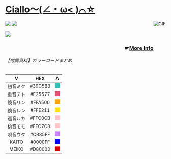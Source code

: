 # [Ciallo～(∠・ω< )⌒☆](https://ciallo.cc/)

<a href='https://www.yuzu-soft.com/'><img height="150rem" align="right" alt="GIF" src="https://images.steamusercontent.com/ugc/1978799724366614584/BBE229BA58B6171E71D2D05800A79BF1B131A515/?imw=5000&imh=5000&ima=fit&impolicy=Letterbox&imcolor=%23000000&letterbox=false" /></a>

<a href="https://github.com/anuraghazra/github-readme-stats"><img height="150rem" src="https://github-readme-stats.vercel.app/api/?username=Shameimaru-Ayaya&show_icons=true&title_color=39c5bb&icon_color=39c5bb&rank_icon=percentile"></a>
<a href="https://github.com/anuraghazra/github-readme-stats"><img height="150rem" src="https://github-readme-stats.vercel.app/api/top-langs?username=Shameimaru-Ayaya&layout=compact&title_color=39c5bb&hide=jupyter%20notebook&langs_count=8&size_weight=0.1&count_weight=0.9"></a>

<a href="https://github.com/Ashutosh00710/github-readme-activity-graph/"><img height="210rem" src="https://github-readme-activity-graph.vercel.app/graph?username=Shameimaru-Ayaya&color=e25577&line=e25577&point=e25577&days=60"></a>
### <p align="right">☛<a href="https://shameimaru-ayaya.github.io/">More Info</a></p>

###### 【付属資料】カラーコードまとめ
| V | HEX | Λ |
|:---:|:---:|:---:|
| 初音ミク | \#39C5BB | <img src="./colors/39C5BB.png" alt="#39C5BB" height="15px"> |
| 重音テト | \#E25577 | <img src="./colors/E25577.png" alt="#E25577" height="15px"> |
| 鏡音リン | \#FFA500 | <img src="./colors/FFA500.png" alt="#FFA500" height="15px"> |
| 鏡音レン | \#FFE211 | <img src="./colors/FFE211.png" alt="#FFE211" height="15px"> |
| 巡音ルカ | \#FFC0CB | <img src="./colors/FFC0CB.png" alt="#FFC0CB" height="15px"> |
| 桃音モモ | \#FFC7C8 | <img src="./colors/FFC7C8.png" alt="#FFC7C8" height="15px"> |
| 唄音ウタ | \#CB85FF | <img src="./colors/CB85FF.png" alt="#CB85FF" height="15px"> |
| KAITO | \#0000FF | <img src="./colors/0000FF.png" alt="#0000FF" height="15px"> |
| MEIKO | \#D80000 | <img src="./colors/D80000.png" alt="#D80000" height="15px"> |
